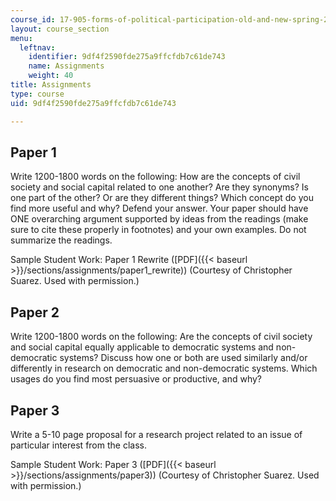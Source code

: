 ```yaml
---
course_id: 17-905-forms-of-political-participation-old-and-new-spring-2005
layout: course_section
menu:
  leftnav:
    identifier: 9df4f2590fde275a9ffcfdb7c61de743
    name: Assignments
    weight: 40
title: Assignments
type: course
uid: 9df4f2590fde275a9ffcfdb7c61de743

---
```


Paper 1
-------

Write 1200-1800 words on the following: How are the concepts of civil society and social capital related to one another? Are they synonyms? Is one part of the other? Or are they different things? Which concept do you find more useful and why? Defend your answer. Your paper should have ONE overarching argument supported by ideas from the readings (make sure to cite these properly in footnotes) and your own examples. Do not summarize the readings.

Sample Student Work: Paper 1 Rewrite ([PDF]({{< baseurl >}}/sections/assignments/paper1_rewrite)) (Courtesy of Christopher Suarez. Used with permission.)

Paper 2
-------

Write 1200-1800 words on the following: Are the concepts of civil society and social capital equally applicable to democratic systems and non-democratic systems? Discuss how one or both are used similarly and/or differently in research on democratic and non-democratic systems. Which usages do you find most persuasive or productive, and why?

Paper 3
-------

Write a 5-10 page proposal for a research project related to an issue of particular interest from the class.

Sample Student Work: Paper 3 ([PDF]({{< baseurl >}}/sections/assignments/paper3)) (Courtesy of Christopher Suarez. Used with permission.)